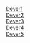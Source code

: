 <a href="Dever1/">Dever1</a>
<br/>
<a href="Dever2/">Dever2</a>
<br/>
<a href="Dever3/">Dever3</a>
<br/>
<a href="Dever4/">Dever4</a>
<br/>
<a href="Dever5/">Dever5</a>